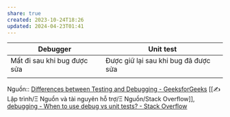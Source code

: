 ```yaml
---
share: true
created: 2023-10-24T18:26
updated: 2024-04-23T01:41
---
```

| Debugger                    | Unit test                            |
| --------------------------- | ------------------------------------ |
| Mất đi sau khi bug được sửa | Được giữ lại sau khi bug đã được sửa |
|                             |                                      |

Nguồn:: [Differences between Testing and Debugging - GeeksforGeeks](https://www.geeksforgeeks.org/differences-between-testing-and-debugging/) [[✍️Lập trình/Ξ Nguồn và tài nguyên hỗ trợ/Ξ Nguồn/Stack Overflow]], [debugging - When to use debug vs unit tests? - Stack Overflow](https://stackoverflow.com/q/3846198/3416774)
